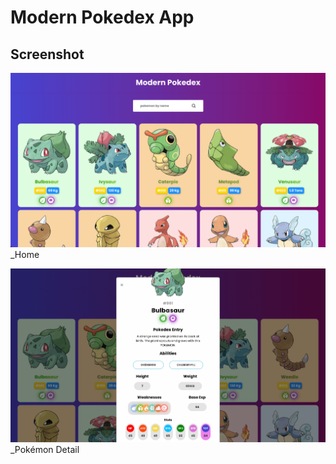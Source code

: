 # Modern Pokedex App

## Screenshot

![Ana Ekran](assets/images/pokemon.png)
_Home

![Pokémon Detay](assets/images/home-detail.png)
_Pokémon Detail
